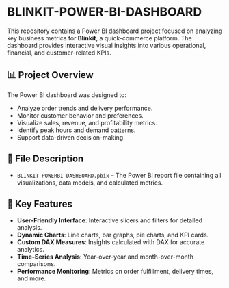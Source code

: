# BLINKIT-POWER-BI-DASHBOARD

This repository contains a Power BI dashboard project focused on analyzing key business metrics for **Blinkit**, a quick-commerce platform. The dashboard provides interactive visual insights into various operational, financial, and customer-related KPIs.

## 📊 Project Overview

The Power BI dashboard was designed to:

- Analyze order trends and delivery performance.
- Monitor customer behavior and preferences.
- Visualize sales, revenue, and profitability metrics.
- Identify peak hours and demand patterns.
- Support data-driven decision-making.

## 🧾 File Description

- `BLINKIT POWERBI DASHBOARD.pbix` – The Power BI report file containing all visualizations, data models, and calculated metrics.

## 📌 Key Features

- **User-Friendly Interface**: Interactive slicers and filters for detailed analysis.
- **Dynamic Charts**: Line charts, bar graphs, pie charts, and KPI cards.
- **Custom DAX Measures**: Insights calculated with DAX for accurate analytics.
- **Time-Series Analysis**: Year-over-year and month-over-month comparisons.
- **Performance Monitoring**: Metrics on order fulfillment, delivery times, and more.
